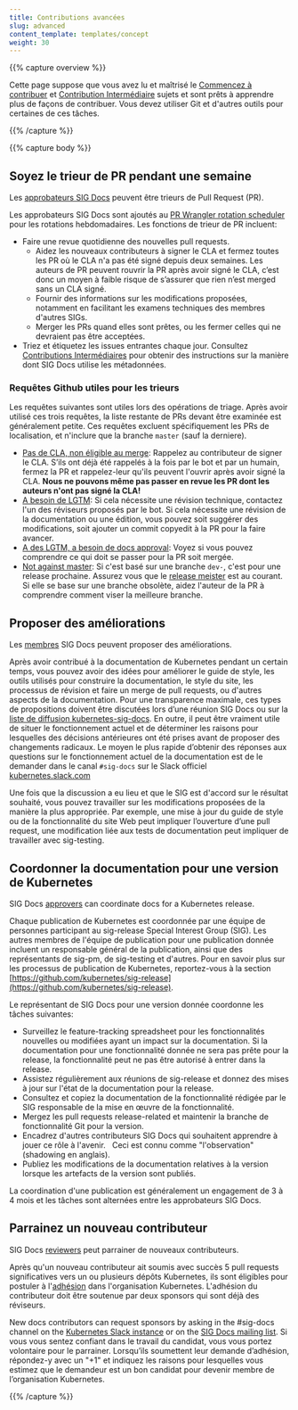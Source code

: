```yaml
---
title: Contributions avancées
slug: advanced
content_template: templates/concept
weight: 30
---
```


{{% capture overview %}}

Cette page suppose que vous avez lu et maîtrisé le [Commencez à contribuer](/docs/contribute/start/) et [Contribution Intermédiaire](/docs/contribute/intermediate/) sujets et sont prêts à apprendre plus de façons de contribuer.
Vous devez utiliser Git et d'autres outils pour certaines de ces tâches.

{{% /capture %}}

{{% capture body %}}

## Soyez le trieur de PR pendant une semaine

Les [approbateurs SIG Docs](/docs/contribute/participating/#approvers) peuvent être trieurs de Pull Request (PR).

Les approbateurs SIG Docs sont ajoutés au [PR Wrangler rotation scheduler](https://github.com/kubernetes/website/wiki/PR-Wranglers) pour les rotations hebdomadaires.
Les fonctions de trieur de PR incluent:

- Faire une revue quotidienne des nouvelles pull requests.
  - Aidez les nouveaux contributeurs à signer le CLA et fermez toutes les PR où le CLA n'a pas été signé depuis deux semaines.
    Les auteurs de PR peuvent rouvrir la PR après avoir signé le CLA, c’est donc un moyen à faible risque de s’assurer que rien n’est merged sans un CLA signé.
  - Fournir des informations sur les modifications proposées, notamment en facilitant les examens techniques des membres d'autres SIGs.
  - Merger les PRs quand elles sont prêtes, ou les fermer celles qui ne devraient pas être acceptées.
- Triez et étiquetez les issues entrantes chaque jour.
  Consultez [Contributions Intermédiaires](/docs/contribute/intermediate/) pour obtenir des instructions sur la manière dont SIG Docs utilise les métadonnées.

### Requêtes Github utiles pour les trieurs

Les requêtes suivantes sont utiles lors des opérations de triage.
Après avoir utilisé ces trois requêtes, la liste restante de PRs devant être examinée est généralement petite.
Ces requêtes excluent spécifiquement les PRs de localisation, et n'inclure que la branche `master` (sauf la derniere).

- [Pas de CLA, non éligible au merge](https://github.com/kubernetes/website/pulls?q=is%3Aopen+is%3Apr+label%3A%22cncf-cla%3A+no%22+-label%3Ado-not-merge+label%3Alanguage%2Fen):
  Rappelez au contributeur de signer le CLA. S’ils ont déjà été rappelés à la fois par le bot et par un humain, fermez la PR et rappelez-leur qu'ils peuvent l'ouvrir après avoir signé la CLA.
  **Nous ne pouvons même pas passer en revue les PR dont les auteurs n'ont pas signé la CLA!**
- [A besoin de LGTM](https://github.com/kubernetes/website/pulls?utf8=%E2%9C%93&q=is%3Aopen+is%3Apr+-label%3Ado-not-merge+label%3Alanguage%2Fen+-label%3Algtm+):
  Si cela nécessite une révision technique, contactez l'un des réviseurs proposés par le bot.
  Si cela nécessite une révision de la documentation ou une édition, vous pouvez soit suggérer des modifications, soit ajouter un commit copyedit à la PR pour la faire avancer.
- [A des LGTM, a besoin de docs approval](https://github.com/kubernetes/website/pulls?q=is%3Aopen+is%3Apr+-label%3Ado-not-merge+label%3Alanguage%2Fen+label%3Algtm):
  Voyez si vous pouvez comprendre ce qui doit se passer pour la PR soit mergée.
- [Not against master](https://github.com/kubernetes/website/pulls?utf8=%E2%9C%93&q=is%3Aopen+is%3Apr+-label%3Ado-not-merge+label%3Alanguage%2Fen+-base%3Amaster): Si c'est basé sur une branche `dev-`, c'est pour une release prochaine.
  Assurez vous que le [release meister](https://github.com/kubernetes/sig-release/tree/master/release-team) est au courant.
  Si elle se base sur une branche obsolète, aidez l'auteur de la PR à comprendre comment viser la meilleure branche.

## Proposer des améliorations

Les [membres](/docs/contribute/participating/#members) SIG Docs peuvent proposer des améliorations.

Après avoir contribué à la documentation de Kubernetes pendant un certain temps, vous pouvez avoir des idées pour améliorer le guide de style, les outils utilisés pour construire la documentation, le style du site, les processus de révision et faire un merge de pull requests, ou d'autres aspects de la documentation.
Pour une transparence maximale, ces types de propositions doivent être discutées lors d’une réunion SIG Docs ou sur la [liste de diffusion kubernetes-sig-docs](https://groups.google.com/forum/#!forum/kubernetes-sig-docs).
En outre, il peut être vraiment utile de situer le fonctionnement actuel et de déterminer les raisons pour lesquelles des décisions antérieures ont été prises avant de proposer des changements radicaux.
Le moyen le plus rapide d’obtenir des réponses aux questions sur le fonctionnement actuel de la documentation est de le demander dans le canal `#sig-docs` sur le Slack officiel [kubernetes.slack.com](https://kubernetes.slack.com)

Une fois que la discussion a eu lieu et que le SIG est d'accord sur le résultat souhaité, vous pouvez travailler sur les modifications proposées de la manière la plus appropriée.
Par exemple, une mise à jour du guide de style ou de la fonctionnalité du site Web peut impliquer l’ouverture d’une pull request, une modification liée aux tests de documentation peut impliquer de travailler avec sig-testing.

## Coordonner la documentation pour une version de Kubernetes

SIG Docs [approvers](/docs/contribute/participating/#approvers) can coordinate docs for a Kubernetes release.

Chaque publication de Kubernetes est coordonnée par une équipe de personnes participant au sig-release Special Interest Group (SIG).
Les autres membres de l'équipe de publication pour une publication donnée incluent un responsable général de la publication, ainsi que des représentants de sig-pm, de sig-testing et d'autres.
Pour en savoir plus sur les processus de publication de Kubernetes, reportez-vous à la section [https://github.com/kubernetes/sig-release](https://github.com/kubernetes/sig-release).

Le représentant de SIG Docs pour une version donnée coordonne les tâches suivantes:

- Surveillez le feature-tracking spreadsheet pour les fonctionnalités nouvelles ou modifiées ayant un impact sur la documentation.
  Si la documentation pour une fonctionnalité donnée ne sera pas prête pour la release, la fonctionnalité peut ne pas être autorisé à entrer dans la release.
- Assistez régulièrement aux réunions de sig-release et donnez des mises à jour sur l'état de la documentation pour la release.
- Consultez et copiez la documentation de la fonctionnalité rédigée par le SIG responsable de la mise en œuvre de la fonctionnalité.
- Mergez les pull requests release-related et maintenir la branche de fonctionnalité Git pour la version.
- Encadrez d'autres contributeurs SIG Docs qui souhaitent apprendre à jouer ce rôle à l'avenir.
  Ceci est connu comme "l'observation" (shadowing en anglais).
- Publiez les modifications de la documentation relatives à la version lorsque les artefacts de la version sont publiés.

La coordination d'une publication est généralement un engagement de 3 à 4 mois et les tâches sont alternées entre les approbateurs SIG Docs.

## Parrainez un nouveau contributeur

SIG Docs [reviewers](/docs/contribute/participating/#reviewers) peut parrainer de nouveaux contributeurs.

Après qu'un nouveau contributeur ait soumis avec succès 5 pull requests significatives vers un ou plusieurs dépôts Kubernetes, ils sont éligibles pour postuler à l'[adhésion](/docs/contribute/participating#members) dans l'organisation Kubernetes.
L'adhésion du contributeur doit être soutenue par deux sponsors qui sont déjà des réviseurs.

New docs contributors can request sponsors by asking in the #sig-docs channel on the [Kubernetes Slack instance](https://kubernetes.slack.com) or on the [SIG Docs mailing list](https://groups.google.com/forum/#!forum/kubernetes-sig-docs).
Si vous vous sentez confiant dans le travail du candidat, vous vous portez volontaire pour le parrainer.
Lorsqu’ils soumettent leur demande d’adhésion, répondez-y avec un "+1" et indiquez les raisons pour lesquelles vous estimez que le demandeur est un bon candidat pour devenir membre de l’organisation Kubernetes.

{{% /capture %}}
